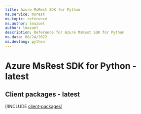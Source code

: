 ```yaml
---
title: Azure MsRest SDK for Python
ms.service: msrest
ms.topic: reference
ms.author: lmazuel
author: lmazuel
description: Reference for Azure MsRest SDK for Python
ms.data: 08/24/2022
ms.devlang: python
---
```

# Azure MsRest SDK for Python - latest

## Client packages - latest
[!INCLUDE [client-packages](msrest-client-index.md)]